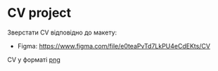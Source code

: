 # CV project

Зверстати СV відповідно до макету:

- Figma: https://www.figma.com/file/e0teaPvTd7LkPU4eCdEKts/CV

CV у форматі [png](./CV_Yarema_Ostrovskiy.png)
